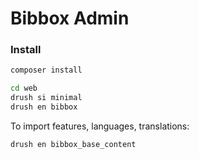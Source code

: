 # Bibbox Admin

### Install

```bash
composer install

cd web
drush si minimal
drush en bibbox
```

To import features, languages, translations:
```bash
drush en bibbox_base_content
```
